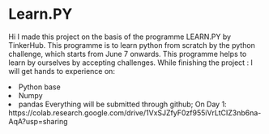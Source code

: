 # Learn.PY
Hi I made this project on the basis of the programme LEARN.PY by TinkerHub. 
This programme is to learn python from scratch by the python challenge, which starts from June 7 onwards.  This programme helps to learn by ourselves by accepting challenges. 
While finishing the project :
<cr>I will get hands to experience on:
  <li>Python base
  <li>Numpy
  <li>pandas
Everything will be submitted through github;
On Day 1:
    https://colab.research.google.com/drive/1VxSJZfyF0zf955iVrLtCIZ3nb6na-AqA?usp=sharing
    
    
